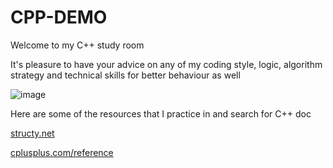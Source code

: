 # CPP-DEMO

<p>Welcome to my C++ study room
  
<p>It's pleasure to have your advice on any of my coding style, logic, algorithm strategy and technical skills for better behaviour as well

![image](https://user-images.githubusercontent.com/88369201/151703000-87c9ad11-f48f-4c3a-a571-fd696d432ef1.png)



Here are some of the resources that I practice in and search for C++ doc
<p><a href="https://structy.net/" target="_blank" rel="noopener noreferrer">structy.net</a>
<p><a href="https://www.cplusplus.com/reference/" target="_blank" rel="noopener noreferrer">cplusplus.com/reference</a>

